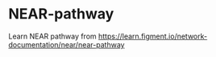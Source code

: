 # NEAR-pathway
Learn NEAR pathway from https://learn.figment.io/network-documentation/near/near-pathway
